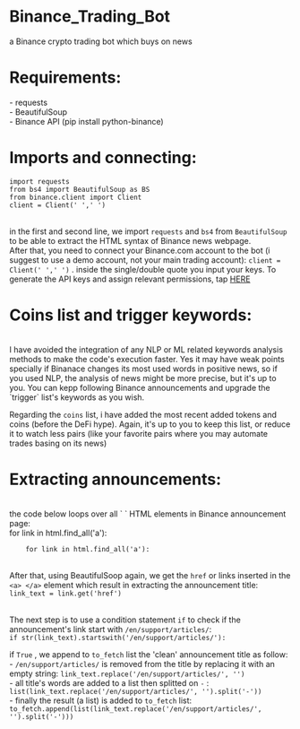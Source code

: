 # Binance_Trading_Bot
a Binance crypto trading bot which buys on news
<p><h1>Requirements:</h1><p>
  - requests <br>
  - BeautifulSoup <br>
  - Binance API  (pip install python-binance)  <br>
  
  
  
<p><h1>Imports and connecting:</h1><p>
  
`import requests` <br>
`from bs4 import BeautifulSoup as BS` <br>
`from binance.client import Client` <br>
`client = Client(' ',' ') ` <br>
<br>

in the first and second line, we import `requests` and `bs4` from `BeautifulSoup` to be able to extract the HTML syntax of Binance news webpage. <br>
After that, you need to connect your Binance.com account to the bot (i suggest to use a demo account, not your main trading account): `client = Client(' ',' ')` . inside the single/double quote you input your keys. To generate the API keys and assign relevant permissions, tap <a href='https://www.binance.com/en/support/articles/360002502072'> HERE</a><br>

<p><h1>Coins list and trigger keywords:</h1></p> <br>
I have avoided the integration of any NLP or ML related keywords analysis methods to make the code's execution faster. Yes it may have weak points specially if Binanace changes its most used words in positive news, so if you used NLP, the analysis of news might be more precise, but it's up to you. You can kepp following Binance announcements and upgrade the  `trigger` list's keywords as you wish. <br>

Regarding the `coins` list, i have added the most recent added tokens and coins (before the DeFi hype). Again, it's up to you to keep this list, or reduce it to watch less pairs (like your favorite pairs where you may automate trades basing on its news) <br>

<p><h1>Extracting announcements:</h1></p><br>
the code below loops over all `<a> </a>`  HTML elements in Binance announcement page: <br>
for link in html.find_all('a'):

        for link in html.find_all('a'):

<br>After that, using BeautifulSoop again, we get the `href` or links inserted in the `<a> </a>` element which result in extracting the announcement title: <br>
      `link_text = link.get('href')`
      
<br>The next step is to use a condition statement `if` to check if the announcement's link start with `/en/support/articles/`: <br>
      `if str(link_text).startswith('/en/support/articles/'):`
      
   if `True` , we append to `to_fetch` list the 'clean' announcement title as follow: <br>
              - `/en/support/articles/` is removed from the title by replacing it with an empty string: `link_text.replace('/en/support/articles/', '')` <br>
              - all title's words are added to a list then splitted on `-` : `list(link_text.replace('/en/support/articles/', '').split('-'))` <br>
              - finally the result (a list) is added to `to_fetch` list: `to_fetch.append(list(link_text.replace('/en/support/articles/', '').split('-')))` <br>
